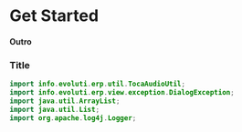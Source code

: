 # Get Started

#### Outro

### Title <Badge type="tip" text="^1.9.0" />

```java
import info.evoluti.erp.util.TocaAudioUtil;
import info.evoluti.erp.view.exception.DialogException;
import java.util.ArrayList;
import java.util.List;
import org.apache.log4j.Logger;
```